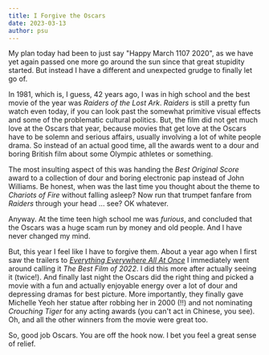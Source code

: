 ```yaml
---
title: I Forgive the Oscars
date: 2023-03-13
author: psu
---
```


My plan today had been to just say "Happy March 1107 2020", as we have yet again passed
one more go around the sun since that great stupidity started. But instead I have a
different and unexpected grudge to finally let go of.

In 1981, which is, I guess, 42 years ago, I was in high school and the best movie of the
year was _Raiders of the Lost Ark_.  _Raiders_ is still a pretty fun watch even today, if
you can look past the somewhat primitive visual effects and some of the problematic
cultural politics. But, the film did not get much love at the Oscars that year, because
movies that get love at the Oscars have to be solemn and serious affairs, usually
involving a lot of white people drama. So instead of an actual good time, all the awards
went to a dour and boring British film about some Olympic athletes or something.

The most insulting aspect of this was handing the _Best Original Score_ award to a
collection of dour and boring electronic pap instead of John Williams. Be honest, when was
the last time you thought about the theme to _Chariots of Fire_ without falling asleep?
Now run that trumpet fanfare from _Raiders_ through your head ... see? OK whatever.

Anyway. At the time teen high school me was _furious_, and concluded that the Oscars was a
huge scam run by money and old people. And I have never changed my mind.

But, this year I feel like I have to forgive them. About a year ago when I first saw the
trailers to [_Everything Everywhere All At
Once_](https://www.youtube.com/watch?v=wxN1T1uxQ2g) I immediately went around calling it
_The Best Film of 2022_. I did this more after actually seeing it (twice!). And
finally last night the Oscars did the right thing and picked a movie with a fun and
actually enjoyable energy over a lot of dour and depressing dramas for best picture. More
importantly, they finally gave Michelle Yeoh her statue after robbing her in 2000 (!!) and
not nominating _Crouching Tiger_ for any acting awards (you can't act in Chinese, you
see). Oh, and all the other winners from the movie were great too.

So, good job Oscars. You are off the hook now. I bet you feel a great sense of relief.
